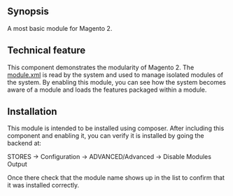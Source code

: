 ## Synopsis

A most basic module for Magento 2.

## Technical feature

This component demonstrates the modularity of Magento 2.  The [module.xml](etc/module.xml) is read by the system and used to manage isolated modules of the system.  By enabling this module, you can see how the system becomes aware of a module and loads the features packaged within a module.

## Installation

This module is intended to be installed using composer.  After including this component and enabling it, you can verify it is installed by going the backend at:

STORES -> Configuration -> ADVANCED/Advanced ->  Disable Modules Output

Once there check that the module name shows up in the list to confirm that it was installed correctly.
